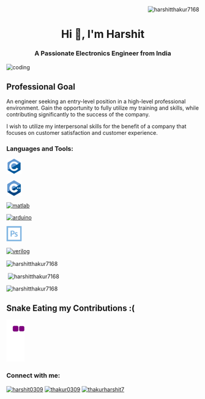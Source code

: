 <p align="right"> <img src="https://komarev.com/ghpvc/?username=harshitthakur7168&label=Profile%20views&color=0e75b6&style=flat" alt="harshitthakur7168" /> </p>

<h1 align="center">Hi 👋, I'm Harshit</h1>
<h3 align="center">A Passionate Electronics Engineer from India</h3>

<image align="center" alt = "coding" width= "250" src="https://i.gifer.com/origin/70/7080c87c8cdd71cbf2ae6affaf5d2fae_w200.gif">
  

  <h2 align= "conter"> Professional Goal </h2>
An engineer seeking an entry-level position in a high-level professional environment. Gain the opportunity to fully utilize my training and skills, while      contributing significantly to the success of the company. 

I wish to utilize my interpersonal skills for the benefit of a company that focuses on
customer satisfaction and customer experience.
  
<h3 align="left">Languages and Tools:</h3>
<p align="left"> 
  
  <a href="https://www.cprogramming.com/" target="_blank" rel="noreferrer"> <img src="https://raw.githubusercontent.com/devicons/devicon/master/icons/c/c-original.svg" alt="c" width="40" height="40"/> </a>
  
  <a href="https://www.w3schools.com/cpp/" target="_blank" rel="noreferrer"> <img src="https://raw.githubusercontent.com/devicons/devicon/master/icons/cplusplus/cplusplus-original.svg" alt="cplusplus" width="40" height="40"/> </a>
  
  <a href="https://www.mathworks.com/" target="_blank" rel="noreferrer"> <img src="https://upload.wikimedia.org/wikipedia/commons/2/21/Matlab_Logo.png" alt="matlab" width="40" height="40"/> </a>
  
  <a href="https://www.arduino.cc/" target="_blank" rel="noreferrer"> <img src="https://cdn.worldvectorlogo.com/logos/arduino-1.svg" alt="arduino" width="40" height="40"/> </a>
  
  <a href="https://www.photoshop.com/en" target="_blank" rel="noreferrer"> <img src="https://raw.githubusercontent.com/devicons/devicon/master/icons/photoshop/photoshop-line.svg" alt="photoshop" width="40" height="40"/> </a>
  
  <a href="https://www.arduino.cc/" target="_blank" rel="noreferrer"> <img src="https://antmicro.com/blog/images/systemverilog.svg" alt="verilog" width="40" height="40"/> </a> </p>

<p><img align="center" src="https://github-readme-stats.vercel.app/api/top-langs?username=harshitthakur7168&show_icons=true&locale=en&layout=compact" alt="harshitthakur7168" /></p>

<p>&nbsp;<img align="center" src="https://github-readme-stats.vercel.app/api?username=harshitthakur7168&show_icons=true&locale=en" alt="harshitthakur7168" /></p>

<p><img align="center" src="https://github-readme-streak-stats.herokuapp.com/?user=harshitthakur7168&" alt="harshitthakur7168" /></p>

  ## Snake Eating my Contributions :(
![snake gif](https://github.com/harshitthakur7168/harshitthakur7168/blob/output/github-contribution-grid-snake.gif)
  
  
  <h3 align="left">Connect with me:</h3>
<p align="left">
<a href="https://linkedin.com/in/harshit0309" target="blank"><img align="center" src="https://raw.githubusercontent.com/rahuldkjain/github-profile-readme-generator/master/src/images/icons/Social/linked-in-alt.svg" alt="harshit0309" height="30" width="40" /></a>
<a href="https://instagram.com/thakur0309" target="blank"><img align="center" src="https://raw.githubusercontent.com/rahuldkjain/github-profile-readme-generator/master/src/images/icons/Social/instagram.svg" alt="thakur0309" height="30" width="40" /></a>
<a href="https://www.codechef.com/users/thakurharshit7" target="blank"><img align="center" src="https://cdn.jsdelivr.net/npm/simple-icons@3.1.0/icons/codechef.svg" alt="thakurharshit7" height="30" width="40" /></a>
</p>
